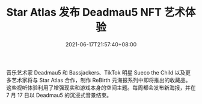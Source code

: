 ﻿---
title: "Star Atlas 发布 Deadmau5 NFT 艺术体验"
date: 2021-06-17T21:57:40+08:00
lastmod: 2021-06-17T16:45:40+08:00
draft: false
authors: ["Jeremiah"]
description: "音乐艺术家 Deadmau5 和 Bassjackers、TikTok 明星 Sueco the Child 以及更多艺术家将与 Star Atlas 合作，制作 ReBirth 元海报系列中即将推出的收藏品。这些视听体验利用了增强现实和游戏本身的空间主题。每周都会发布新海报，并在 7 月 17 日以 Deadmau5 的沉浸式音景结束。"
featuredImage: "star-atlas-to-release-deadmau5-nft-art-experience.png"
tags: ["Virtual World","虚拟世界","Play to Earn"]
categories: ["news"]
news: ["虚拟世界"]
weight: 
lightgallery: true
pinned: false
recommend: false
recommend1: false
---

音乐艺术家 Deadmau5 和 Bassjackers、TikTok 明星 Sueco the Child 以及更多艺术家将与 Star Atlas 合作，制作 ReBirth 元海报系列中即将推出的收藏品。这些视听体验利用了增强现实和游戏本身的空间主题。每周都会发布新海报，并在 7 月 17 日以 Deadmau5 的沉浸式音景结束。

<!--more-->

